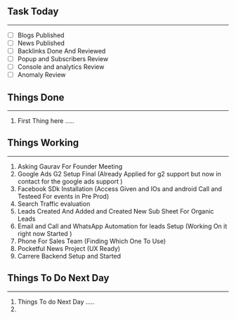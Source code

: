 
## Task Today
---
- [ ] Blogs Published
- [ ] News Published
- [ ] Backlinks Done And Reviewed
- [ ] Popup and Subscribers Review
- [ ] Console and analytics Review 
- [ ] Anomaly Review

## Things Done 
---
1.  First Thing here .....

## Things Working
---
1. Asking Gaurav For Founder Meeting 
2. Google Ads G2  Setup Final (Already Applied for g2 support but now in contact for the google ads support  )
3. Facebook SDk Installation (Access Given and IOs and android Call and Testeed For events in Pre Prod)
4. Search Traffic evaluation 
5. Leads Created And Added and Created New Sub Sheet For Organic Leads 
6. Email and Call and WhatsApp Automation for leads Setup (Working On it right now Started )
7. Phone For Sales Team (Finding Which One To Use)
8. Pocketful News Project (UX Ready)
9. Carrere Backend Setup and Started 

## Things To Do Next Day 
---
1.  Things To do Next Day .....
2. 




